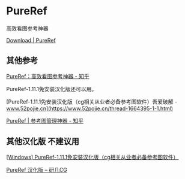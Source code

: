 # PureRef

高效看图参考神器

[Download | PureRef](https://pureref.com/download.php)

## 其他参考

[PureRef：高效看图参考神器 - 知乎](https://zhuanlan.zhihu.com/p/348987018)

PureRef-1.11.1免安装汉化版还可以用。

[PureRef-1.11.1免安装汉化版（cg相关从业者必备参考图软件）吾爱破解 - www.52pojie.cn](https://www.52pojie.cn/thread-1664395-1-1.html)

[PureRef | 参考图管理神器 - 知乎](https://zhuanlan.zhihu.com/p/366538227)

## 其他汉化版 不建议用

[[Windows] PureRef-1.11.1免安装汉化版（cg相关从业者必备参考图软件）](https://www.liulaoliu.top/blog/windows-pureref-1-11-1)

[PureRef 汉化版 – 研几CG](https://yanjicg.com/product/pureref)